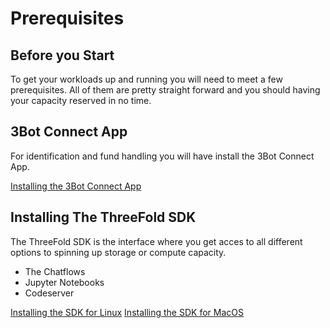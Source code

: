 # Prerequisites
## Before you Start
To get your workloads up and running you will need to meet a few prerequisites.
All of them are pretty straight forward and you should having your capacity reserved in no time.

## 3Bot Connect App
For identification and fund handling you will have install the 3Bot Connect App.

[Installing the 3Bot Connect App](/grid/peer2peer_storage_compute/prerequisites/3bot-connect-app.md)

## Installing The ThreeFold SDK
The ThreeFold SDK is the interface where you get acces to all different options to spinning up storage or compute capacity.
* The Chatflows
* Jupyter Notebooks
* Codeserver

[Installing the SDK for Linux](/grid/peer2peer_storage_compute/prerequisites/threefold-sdk-linux.md)
[Installing the SDK for MacOS](/grid/peer2peer_storage_compute/prerequisites/threefold-sdk-macos.md)